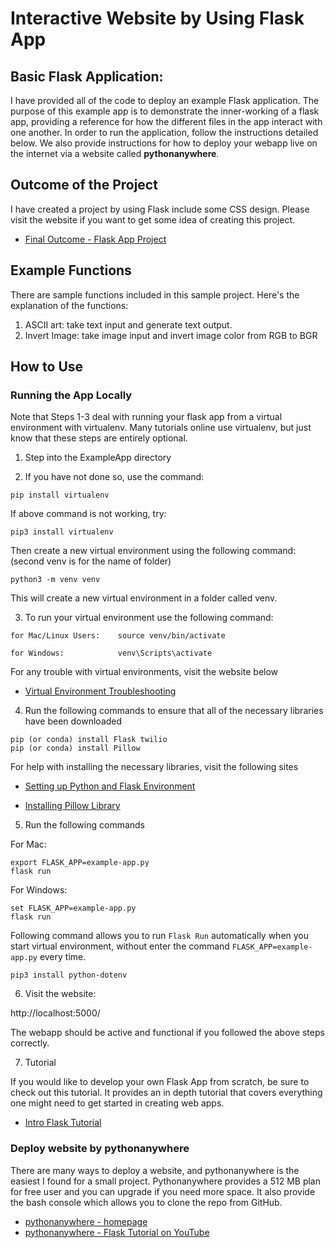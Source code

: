 # Interactive Website by Using Flask App


## Basic Flask Application:

I have provided all of the code to deploy an example Flask application. The purpose of this example app is to demonstrate the inner-working of a flask app, providing a reference for how the different files in the app interact with one another. In order to run the application, follow the instructions detailed below. We also provide
instructions for how to deploy your webapp live on the internet via a website called **pythonanywhere**.


## Outcome of the Project

I have created a project by using Flask include some CSS design. Please visit the website if you want to get some idea of creating this project.

* [Final Outcome - Flask App Project](http://cct823.pythonanywhere.com/)

## Example Functions
There are sample functions included in this sample project. Here's the explanation of the functions: 

1. ASCII art: take text input and generate text output.
2. Invert Image: take image input and invert image color from RGB to BGR

## How to Use

### Running the App Locally

Note that Steps 1-3 deal with running your flask app from a virtual environment with virtualenv. Many tutorials online use virtualenv, but just know that these steps are entirely optional.  

1. Step into the ExampleApp directory

2. If you have not done so, use the command:

```pip install virtualenv``` 

If above command is not working, try:

```pip3 install virtualenv``` 

Then create a new virtual environment using the following command: (second venv is for the name of folder)

```python3 -m venv venv```

This will create a new virtual environment in a folder called venv.


3. To run your virtual environment use the following command:

```
for Mac/Linux Users:    source venv/bin/activate

for Windows:            venv\Scripts\activate 
```

For any trouble with virtual environments, visit the website below

* [Virtual Environment Troubleshooting](https://docs.python-guide.org/dev/virtualenvs/)


4. Run the following commands to ensure that all of the necessary libraries 
   have been downloaded

```
pip (or conda) install Flask twilio
pip (or conda) install Pillow
```

For help with installing the necessary libraries, visit the following sites

* [Setting up Python and Flask Environment](https://www.twilio.com/docs/usage/tutorials/how-to-set-up-your-python-and-flask-development-environment)

* [Installing Pillow Library](https://pillow.readthedocs.io/en/stable/installation.html)

5. Run the following commands 

For Mac:

```
export FLASK_APP=example-app.py
flask run
```

For Windows:

```
set FLASK_APP=example-app.py
flask run
```

Following command allows you to run `Flask Run` automatically when you start virtual environment, without enter the command `FLASK_APP=example-app.py` every time.

```
pip3 install python-dotenv
```

6. Visit the website:

http://localhost:5000/

The webapp should be active and functional if you followed the above steps correctly.

7. Tutorial

If you would like to develop your own Flask App from scratch, be sure to check out this tutorial. 
It provides an in depth tutorial that covers everything one might need to get started in creating
web apps. 

* [Intro Flask Tutorial](https://blog.miguelgrinberg.com/post/the-flask-mega-tutorial-part-i-hello-world)

### Deploy website by pythonanywhere

There are many ways to deploy a website, and pythonanywhere is the easiest I found for a small project. Pythonanywhere provides a 512 MB plan for free user and you can upgrade if you need more space. It also provide the bash console which allows you to clone the repo from GitHub. 

* [pythonanywhere - homepage](https://www.pythonanywhere.com/)
* [pythonanywhere - Flask Tutorial on YouTube](https://www.youtube.com/watch?v=M-QRwEEZ9-8)


 



